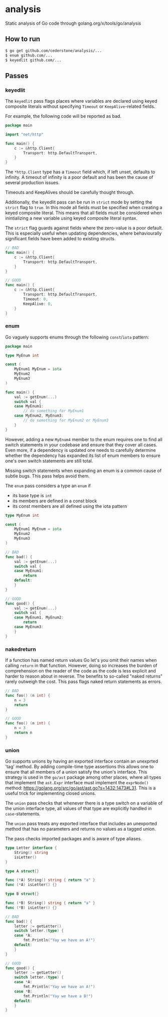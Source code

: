 # analysis

Static analysis of Go code through golang.org/x/tools/go/analysis

## How to run

```bash
$ go get github.com/cederstone/analysis/...
$ enum github.com/...
$ keyedlit github.com/...
```

## Passes

### keyedlit

The `keyedlit` pass flags places where variables are declared using keyed
composite literals without specifying `Timeout` or `KeepAlive`-related fields.

For example, the following code will be reported as bad.

```go
package main

import "net/http"

func main() {
	c := &http.Client{
		Transport: http.DefaultTransport,
	}
}
```

The `*http.Client` type has a `Timeout` field which, if left unset, defaults to
infinity. A timeout of infinity is a poor default and has been the cause of
several production issues.

Timeouts and KeepAlives should be carefully thought through.

Additionally, the keyedlit pass can be run in `strict` mode by setting the
`strict` flag to `true`. In this mode all fields must be specified when
creating a keyed composite literal. This means that all fields must be
considered when inintializing a new variable using keyed composite literal
syntax.

The `strict` flag guards against fields where the zero-value is a poor
default. This is especially useful when updating dependencies, where
behaviourally significant fields have been added to existing structs.

```go
// BAD
func main() {
	c := &http.Client{
		Transport: http.DefaultTransport,
	}
}

// GOOD
func main() {
	c := &http.Client{
		Transport: http.DefaultTransport,
		Timeout: 0,
		KeepAlive: 0,
	}
}
```

### enum

Go vaguely supports enums through the following `const`/`iota` pattern:

```go
package main

type MyEnum int

const (
	MyEnum1 MyEnum = iota
	MyEnum2
	MyEnum3
)

func main() {
	val := getEnum(...)
	switch val {
	case MyEnum1:
		// do something for MyEnum1
	case MyEnum2, MyEnum3:
		// do something for MyEnum2 or MyEnum3
	}
}
```

However, adding a new `MyEnum4` member to the enum requires one to find all
switch statements in your codebase and ensure that they cover all cases. Even
more, if a dependency is updated one needs to carefully determine whether the
dependency has expanded its list of enum members to ensure one's own switch
statements are still total.

Missing switch statements when expanding an enum is a common cause of subtle
bugs. This pass helps avoid them.

The `enum` pass considers a type an `enum` if

* its base type is `int`
* its members are defined in a const block
* its const members are all defined using the iota pattern

```go
type MyEnum int

const (
	MyEnum1 MyEnum = iota
	MyEnum2
	MyEnum3
)

// BAD
func bad() {
	val := getEnum(...)
	switch val {
	case MyEnum1:
		return
	default:
	}
}

// GOOD
func good() {
	val := getEnum(...)
	switch val {
	case MyEnum1, MyEnum2:
		return
	case MyEnum3:
	}
}
```

### nakedreturn

If a function has named return values Go let's you omit their names when
calling `return` in that function. However, doing so increases the burden of
comprehension on the reader of the code as the code is less explicit and harder
to reason about in reverse. The benefits to so-called "naked returns" rarely
outweigh the cost. This pass flags naked return statements as errors.

```go
// BAD
func foo() (n int) {
	n = 3
	return
}

// GOOD
func foo() (n int) {
	n = 3
	return n
}
```

### union

Go supports unions by having an exported interface contain an unexprted 'tag'
method. By adding compile-time type assertions this allows one to ensure that
all members of a union satisfy the union's interface. This strategy is used in
the `go/ast` package among other places, where all types that implement the
`ast.Expr` interface must implement the `exprNode()` method:
https://golang.org/src/go/ast/ast.go?s=1432:1473#L31. This is a useful trick
for implementing closed unions.

The `union` pass checks that whenever there is a type switch on a variable of
the union interface type, all values of that type are explicitly handled in
`case`-statements.

The `union` pass treats any exported interface that includes an unexported
method that has no parameters and returns no values as a tagged union.

The pass checks imported packages and is aware of type aliases.

```go
type Letter interface {
    String() string
	isLetter()
}

type A struct{}

func (*A) String() string { return "a" }
func (*A) isLetter() {}

type B struct{}

func (*B) String() string { return "a" }
func (*B) isLetter() {}

// BAD
func bad() {
	letter := getLetter()
	switch letter.(type) {
	case *A:
		fmt.Println("Yay we have an A!")
	default:
	}
}

// GOOD
func good() {
	letter := getLetter()
	switch letter.(type) {
	case *A:
		fmt.Println("Yay we have an A!")
	case *B:
		fmt.Println("Yay we have a B!")
	default:
	}
}
```
